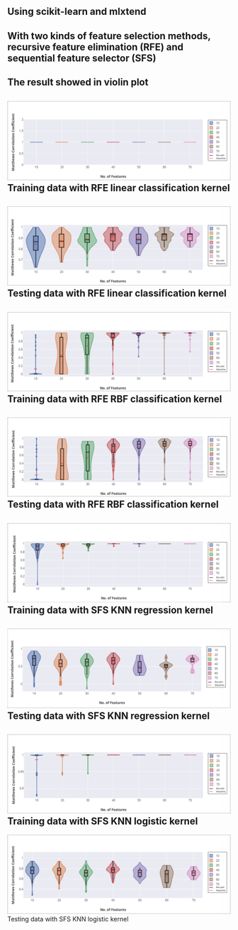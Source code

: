 ## Using scikit-learn and mlxtend  
## With two kinds of feature selection methods, recursive feature elimination (RFE) and sequential feature selector (SFS)
## The result showed in violin plot
![01](https://github.com/ElektrischesSchaf/Leukemia_prediction_with_SVM/blob/master/violin_plot/Training_RFE_Linear_Classification_Kernel.PNG)
Training data with RFE linear classification kernel
---
![02](https://github.com/ElektrischesSchaf/Leukemia_prediction_with_SVM/blob/master/violin_plot/Testing_RFE_Linear_Classification_Kernel.PNG)
Testing data with RFE linear classification kernel
---
![03](https://github.com/ElektrischesSchaf/Leukemia_prediction_with_SVM/blob/master/violin_plot/Training_RFE_RBF_Classification_Kernel.PNG)
Training data with RFE RBF classification kernel
---
![04](https://github.com/ElektrischesSchaf/Leukemia_prediction_with_SVM/blob/master/violin_plot/Testing_RFE_RBF_Classification_Kernel.PNG)
Testing data with RFE RBF classification kernel
---
![05](https://github.com/ElektrischesSchaf/Leukemia_prediction_with_SVM/blob/master/violin_plot/Training_SFS_KNN_Regression_Kernel.PNG)
Training data with SFS KNN regression kernel
---
![06](https://github.com/ElektrischesSchaf/Leukemia_prediction_with_SVM/blob/master/violin_plot/Testing_SFS_KNN_Regression_Kernel.PNG)
Testing data with SFS KNN regression kernel
---
![07](https://github.com/ElektrischesSchaf/Leukemia_prediction_with_SVM/blob/master/violin_plot/Training_SFS_Logistic_Regression_Kernel.PNG)
Training data with SFS KNN logistic kernel
---
![08](https://github.com/ElektrischesSchaf/Leukemia_prediction_with_SVM/blob/master/violin_plot/Testing_SFS_Logistic_Regression_Kernel.PNG)
Testing data with SFS KNN logistic kernel